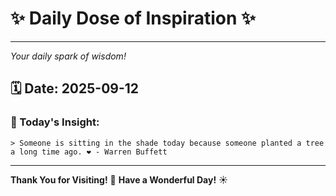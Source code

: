 # ✨ Daily Dose of Inspiration ✨

--- 

_Your daily spark of wisdom!_

## 🗓️ Date: **2025-09-12**

### 💬 Today's Insight:
```
> Someone is sitting in the shade today because someone planted a tree a long time ago. ❤️ - Warren Buffett
```

--- 

**Thank You for Visiting!** 🙏
**Have a Wonderful Day!** ☀️
